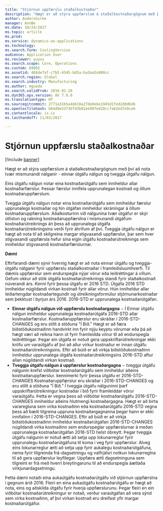 ```yaml
---
title: "Stjórnun uppfærslu staðalkostnaðar"
description: "Hægt er að stýra uppfærslum á staðalkostnaðargögnum með því að nota tvær mismunandi nálganir - einnar útgáfu nálgun og tveggja útgáfu nálgun."
author: AndersGirke
manager: AnnBe
ms.date: 10/24/2017
ms.topic: article
ms.prod: 
ms.service: dynamics-ax-applications
ms.technology: 
ms.search.form: CostingVersion
audience: Application User
ms.reviewer: yuyus
ms.search.scope: Core, Operations
ms.custom: 69992
ms.assetid: 468de7af-c7b5-4345-bd5a-ba3aa5a900cc
ms.search.region: Global
ms.search.industry: Manufacturing
ms.author: mguada
ms.search.validFrom: 2016-02-28
ms.dyn365.ops.version: AX 7.0.0
ms.translationtype: HT
ms.sourcegitcommit: 2771a31b5a4d418a27de0ebe1945d1fed2d8d6d6
ms.openlocfilehash: b64d9e53736fd3b81ee997ed28ccfa62ed7e9ce6
ms.contentlocale: is-is
ms.lasthandoff: 11/03/2017

---
```


# <a name="manage-standard-cost-updates"></a>Stjórnun uppfærslu staðalkostnaðar

[!include [banner](../includes/banner.md)]

Hægt er að stýra uppfærslum á staðalkostnaðargögnum með því að nota tvær mismunandi nálganir - einnar útgáfu nálgun og tveggja útgáfu nálgun. 

Eins útgáfu nálgun notar eina kostnaðarútgáfu sem inniheldur allar kostnaðarfærslur. Þessar færslur innifela upprunalegan kostnað og öllum kostnaðaruppfærslum.

Tveggja útgáfu nálgun notar eina kostnaðarútgáfu sem inniheldur færslur upprunalegs kostnaðar og hin útgáfan inniheldur skráningar á öllum kostnaðaruppfærslum. Aðalkosturinn við nálgunina tvær útgáfur er skýr útlistun og rakning kostnaðaruppfærslna í mismunandi útgáfum kostnaðarútreiknings án þess að upprunalega útgáfa kostnaðarútreikningsins verði fyrir áhrifum af því. Tveggja útgáfu nálgun er hægt að nota til að skilgreina margar stigvaxandi uppfærslur, þar sem hver stigvaxandi uppfærsla hefur sína eigin útgáfu kostnaðarútreiknings sem inniheldur stigvaxandi kostnaðarfærslurnar. 

**Dæmi** 

Eftirfarandi dæmi sýnir hvernig hægt er að nota einnar útgáfu og tveggja-útgáfu nálganir fyrir uppfærslu staðalkostnaðar í framleiðsluumhverfi. Til dæmis uppfærslur sem endurspegla nýjar vörur eða leiðréttingar á villum. Gefum okkur að stök útgáfa kostnaðarútreiknings standi fyrir staðalkostnað núverandi árs. Kenni fyrir þessa útgáfu er 2016 STD. Útgáfa 2016 STD inniheldur núgildandi virkan kostnað fyrir allar vörur. Hún inniheldur allar leiðartengdar kostnaðartegundir og útreikningsformúlur stjórnunarkostnaðar sem þekktust í byrjun árs 2016. 2016-STD er upprunalega kostnaðarútgáfan.

-   **Einnar útgáfu nálgun við uppfærslu kostnaðargagna** − Í Einnar útgáfu nálgun inniheldur upprunalega kostnaðarútgáfa 2016-STD allar kostnaðarfærslur. Kostnaðaruppfærslur eru skráðar í 2016-STD-CHANGES og eru stillt á stöðuna "Í Bið." Hægt er að færa biðstöðukostnaðinn handvirkt inn fyrir nýju keyptu vörurnar eða þá að hægt væri að reikna hann út fyrir framleidda vörur til að endurspegla leiðréttingar. Þegar ein útgáfa er notuð gera uppskriftarútreikningar ekki kröfu um varaútgáfu af því að allur virkur kostnaður er innan útgáfu kostnaðarútreikningsins. Eftir að búið er að virkja biðstöðukostnaðinn inniheldur upprunalega útgáfa kostnaðarútreikningsins 2016-STD aftur allan núgildandi virkan kostnað.
-   **Tveggja útgáfu nálgun á uppfærslur kostnaðargagna** − tveggja útgáfu nálgunin krefst viðbótar kostnaðarútgáfu sem inniheldur aðeins kostnaðaruppfærslur. kennimerki fyrir þessa útgáfu er 2016-STD-CHANGES Kostnaðaruppfærslur eru skráðar í 2016-STD-CHANGES og eru stillt á stöðuna "Í Bið." Í tveggja útgáfu nálguninni þarf uppskriftarútreikningur kostnaðar í bið fyrir framleiddar vörur varaútgáfu. Þetta er vegna þess að viðbótar kostnaðarútgáfu 2016-STD-CHANGES inniheldur aðeins hlutmengi kostnaðargagna. Hægt er að birta vararegluna sem virka kostnaðinn eða kostnaðarútgáfu 2016-STD vegna þess að bæði tilgreina uppruna kostnaðargagnanna þegar hann er ekki innifalinn í 2016-STD-CHANGES. Eftir að búið er að virkja biðstöðukostnaðinn inniheldur kostnaðarútgáfan 2016-STD-CHANGES núgildandi virka kostnaðinn sem endurspeglar uppfærslurnar á meðan upprunalega kostnaðarútgáfan 2016-STD helst óbreytt. Þegar tveggja útgáfu nálgunin er notuð ætti að setja upp lokunarreglur fyrir upprunalegu kostnaðarútgáfuna til koma í veg fyrir uppfærslur. Alveg eins lokunarreglur ætti að setja upp fyrir aukalegu kostnaðarútgáfuna, nema fyrir tilgreinda frá-dagsetningu og valfrjálsri notkun lokunarreglna til að gera uppfærslur leyfilegar. Uppfæra ætti dagsetninguna sem tilgreint er frá með hverri breytingarunu til að endurspegla áætlaða virkjunardagsetningu.

Þetta dæmi notaði eina aukaútgáfu kostnaðarútgáfu við stjórnun uppfærslna í gegnum árið 2016. Fleiri en eina aukaútgáfu kostnaðarútgáfu er hægt að nota, eins og aðskilda útgáfu fyrir hverja uppfærslurunu. Þegar fleiri en ein viðbótar kostnaðarútreikningur er notað, verður varaútgáfan að vera sýnd sem virka kostnaðinn, af því virkan kostnað eru dreifast yfir margar kostnaðarútgáfur.






